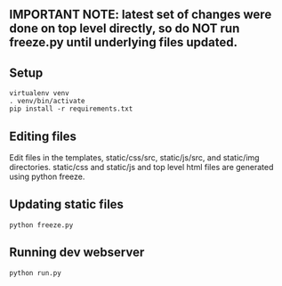 ## IMPORTANT NOTE: latest set of changes were done on top level directly, so do NOT run freeze.py until underlying files updated.

## Setup

```
virtualenv venv
. venv/bin/activate
pip install -r requirements.txt
```

## Editing files
Edit files in the templates, static/css/src, static/js/src, and static/img directories. static/css and static/js and top level html files are generated using python freeze.

## Updating static files
```
python freeze.py
```

## Running dev webserver
```
python run.py
```
